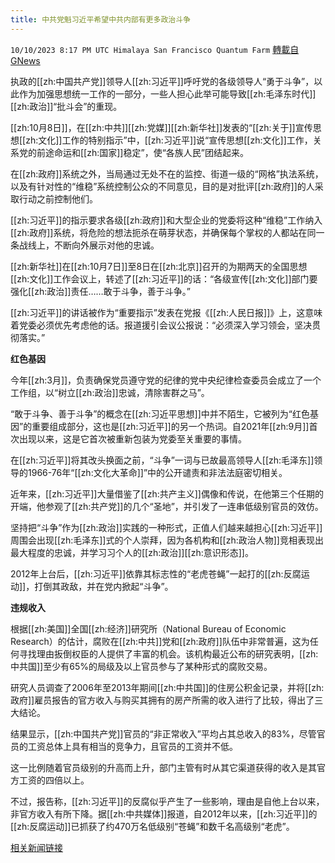 ```yaml
---
title: 中共党魁习近平希望中共内部有更多政治斗争
---
```

`10/10/2023 8:17 PM UTC Himalaya San Francisco Quantum Farm` [轉載自GNews](https://gnews.org/articles/1815556)

执政的[[zh:中国共产党]]领导人[[zh:习近平]]呼吁党的各级领导人“勇于斗争”，以此作为加强思想统一工作的一部分，一些人担心此举可能导致[[zh:毛泽东时代]][[zh:政治]]“批斗会”的重现。

[[zh:10月8日]]，在[[zh:中共]][[zh:党媒]][[zh:新华社]]发表的“[[zh:关于]]宣传思想[[zh:文化]]工作的特别指示”中，[[zh:习近平]]说“宣传思想[[zh:文化]]工作，关系党的前途命运和[[zh:国家]]稳定”，使“各族人民”团结起来。

在[[zh:政府]]系统之外，当局通过无处不在的监控、街道一级的“网格”执法系统，以及有针对性的“维稳”系统控制公众的不同意见，目的是对批评[[zh:政府]]的人采取行动之前控制他们。

[[zh:习近平]]的指示要求各级[[zh:政府]]和大型企业的党委将这种“维稳”工作纳入[[zh:政府]]系统，将危险的想法扼杀在萌芽状态，并确保每个掌权的人都站在同一条战线上，不断向外展示对他的忠诚。

[[zh:新华社]]在[[zh:10月7日]]至8日在[[zh:北京]]召开的为期两天的全国思想[[zh:文化]]工作会议上，转述了[[zh:习近平]]的话：“各级宣传[[zh:文化]]部门要强化[[zh:政治]]责任……敢于斗争，善于斗争。”

[[zh:习近平]]的讲话被作为“重要指示”发表在党报《[[zh:人民日报]]》上，这意味着党委必须优先考虑他的话。报道援引会议公报说：“必须深入学习领会，坚决贯彻落实。”

**红色基因**

今年[[zh:3月]]，负责确保党员遵守党的纪律的党中央纪律检查委员会成立了一个工作组，以“树立[[zh:政治]]忠诚，清除害群之马”。

“敢于斗争、善于斗争”的概念在[[zh:习近平思想]]中并不陌生，它被列为“红色基因”的重要组成部分，这也是[[zh:习近平]]的另一个热词。自2021年[[zh:9月]]首次出现以来，这是它首次被重新包装为党委至关重要的事情。

在[[zh:习近平]]将其改头换面之前，“斗争”一词与已故最高领导人[[zh:毛泽东]]领导的1966-76年“[[zh:文化大革命]]”中的公开谴责和非法法庭密切相关。

近年来，[[zh:习近平]]大量借鉴了[[zh:共产主义]]偶像和传说，在他第三个任期的开端，他参观了[[zh:共产党]]的几个“圣地”，并引发了一连串低级别官员的效仿。

坚持把“斗争”作为[[zh:政治]]实践的一种形式，正值人们越来越担心[[zh:习近平]]周围会出现[[zh:毛泽东]]式的个人崇拜，因为各机构和[[zh:政治人物]]竞相表现出最大程度的忠诚，并学习习个人的[[zh:政治]][[zh:意识形态]]。

2012年上台后，[[zh:习近平]]依靠其标志性的“老虎苍蝇”一起打的[[zh:反腐运动]]，打倒其政敌，并在党内掀起“斗争”。

**违规收入**

根据[[zh:美国]]全国[[zh:经济]]研究所（National Bureau of Economic Research）的估计，腐败在[[zh:中共]]党和[[zh:政府]]队伍中非常普遍，这为任何寻找理由扳倒权臣的人提供了丰富的机会。该机构最近公布的研究表明，[[zh:中共国]]至少有65%的局级及以上官员参与了某种形式的腐败交易。

研究人员调查了2006年至2013年期间[[zh:中共国]]的住房公积金记录，并将[[zh:政府]]雇员报告的官方收入与购买其拥有的房产所需的收入进行了比较，得出了三大结论。

结果显示，[[zh:中国共产党]]官员的“非正常收入”平均占其总收入的83%，尽管官员的工资总体上具有相当的竞争力，且官员的工资并不低。

这一比例随着官员级别的升高而上升，部门主管有时从其它渠道获得的收入是其官方工资的四倍以上。

不过，报告称，[[zh:习近平]]的反腐似乎产生了一些影响，理由是自他上台以来，非官方收入有所下降。据[[zh:中共媒体]]报道，自2012年以来，[[zh:习近平]]的[[zh:反腐运动]]已抓获了约470万名低级别“苍蝇”和数千名高级别“老虎”。

[相关新闻链接](https://www.rfa.org/english/news/china/xi-struggle-10092023143453.html)

